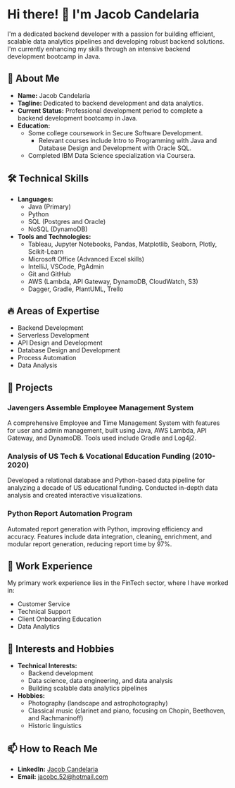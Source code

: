 # Hi there! 👋 I'm Jacob Candelaria

I'm a dedicated backend developer with a passion for building efficient, scalable data analytics pipelines and developing robust backend solutions. I'm currently enhancing my skills through an intensive backend development bootcamp in Java.

## 🚀 About Me
- **Name:** Jacob Candelaria
- **Tagline:** Dedicated to backend development and data analytics.
- **Current Status:** Professional development period to complete a backend development bootcamp in Java.
- **Education:** 
  - Some college coursework in Secure Software Development.
    - Relevant courses include Intro to Programming with Java and Database Design and Development with Oracle SQL.
  - Completed IBM Data Science specialization via Coursera.
  

## 🛠 Technical Skills
- **Languages:**
  - Java (Primary)
  - Python
  - SQL (Postgres and Oracle)
  - NoSQL (DynamoDB)
- **Tools and Technologies:**
  - Tableau, Jupyter Notebooks, Pandas, Matplotlib, Seaborn, Plotly, Scikit-Learn
  - Microsoft Office (Advanced Excel skills)
  - IntelliJ, VSCode, PgAdmin
  - Git and GitHub
  - AWS (Lambda, API Gateway, DynamoDB, CloudWatch, S3)
  - Dagger, Gradle, PlantUML, Trello

## 🔥 Areas of Expertise
- Backend Development
- Serverless Development
- API Design and Development
- Database Design and Development
- Process Automation
- Data Analysis

## 💼 Projects
### Javengers Assemble Employee Management System
A comprehensive Employee and Time Management System with features for user and admin management, built using Java, AWS Lambda, API Gateway, and DynamoDB. Tools used include Gradle and Log4j2.

### Analysis of US Tech & Vocational Education Funding (2010-2020)
Developed a relational database and Python-based data pipeline for analyzing a decade of US educational funding. Conducted in-depth data analysis and created interactive visualizations.

### Python Report Automation Program
Automated report generation with Python, improving efficiency and accuracy. Features include data integration, cleaning, enrichment, and modular report generation, reducing report time by 97%.

## 🌟 Work Experience
My primary work experience lies in the FinTech sector, where I have worked in:

- Customer Service
- Technical Support
- Client Onboarding Education
- Data Analytics

## 🌱 Interests and Hobbies
- **Technical Interests:** 
  - Backend development
  - Data science, data engineering, and data analysis
  - Building scalable data analytics pipelines
- **Hobbies:**
  - Photography (landscape and astrophotography)
  - Classical music (clarinet and piano, focusing on Chopin, Beethoven, and Rachmaninoff)
  - Historic linguistics

## 📫 How to Reach Me
- **LinkedIn:** [Jacob Candelaria](https://www.linkedin.com/in/jacob-candelaria-34876897)
- **Email:** jacobc.52@hotmail.com
